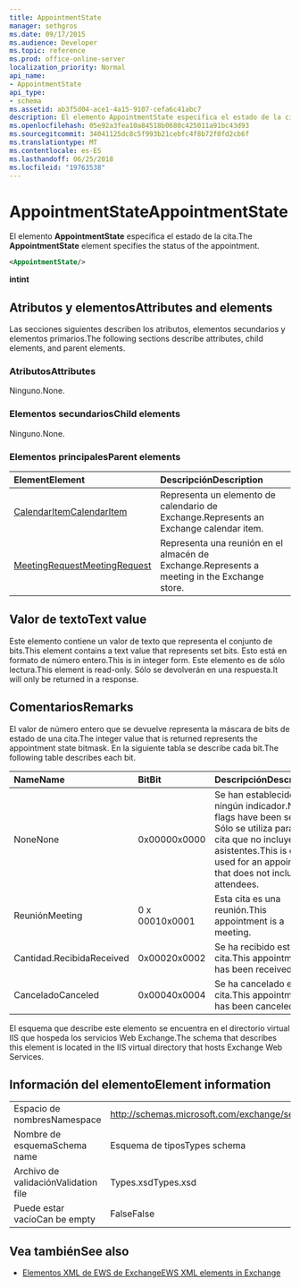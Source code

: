 ```yaml
---
title: AppointmentState
manager: sethgros
ms.date: 09/17/2015
ms.audience: Developer
ms.topic: reference
ms.prod: office-online-server
localization_priority: Normal
api_name:
- AppointmentState
api_type:
- schema
ms.assetid: ab3f5d04-ace1-4a15-9107-cefa6c41abc7
description: El elemento AppointmentState especifica el estado de la cita.
ms.openlocfilehash: 05e92a3fea10a84518b0680c425011a91bc43d93
ms.sourcegitcommit: 34041125dc8c5f993b21cebfc4f8b72f0fd2cb6f
ms.translationtype: MT
ms.contentlocale: es-ES
ms.lasthandoff: 06/25/2018
ms.locfileid: "19763538"
---
```

# <a name="appointmentstate"></a><span data-ttu-id="9053c-103">AppointmentState</span><span class="sxs-lookup"><span data-stu-id="9053c-103">AppointmentState</span></span>

<span data-ttu-id="9053c-104">El elemento **AppointmentState** especifica el estado de la cita.</span><span class="sxs-lookup"><span data-stu-id="9053c-104">The **AppointmentState** element specifies the status of the appointment.</span></span> 
  
```XML
<AppointmentState/>
```

 <span data-ttu-id="9053c-105">**int**</span><span class="sxs-lookup"><span data-stu-id="9053c-105">**int**</span></span>
## <a name="attributes-and-elements"></a><span data-ttu-id="9053c-106">Atributos y elementos</span><span class="sxs-lookup"><span data-stu-id="9053c-106">Attributes and elements</span></span>

<span data-ttu-id="9053c-107">Las secciones siguientes describen los atributos, elementos secundarios y elementos primarios.</span><span class="sxs-lookup"><span data-stu-id="9053c-107">The following sections describe attributes, child elements, and parent elements.</span></span>
  
### <a name="attributes"></a><span data-ttu-id="9053c-108">Atributos</span><span class="sxs-lookup"><span data-stu-id="9053c-108">Attributes</span></span>

<span data-ttu-id="9053c-109">Ninguno.</span><span class="sxs-lookup"><span data-stu-id="9053c-109">None.</span></span>
  
### <a name="child-elements"></a><span data-ttu-id="9053c-110">Elementos secundarios</span><span class="sxs-lookup"><span data-stu-id="9053c-110">Child elements</span></span>

<span data-ttu-id="9053c-111">Ninguno.</span><span class="sxs-lookup"><span data-stu-id="9053c-111">None.</span></span>
  
### <a name="parent-elements"></a><span data-ttu-id="9053c-112">Elementos principales</span><span class="sxs-lookup"><span data-stu-id="9053c-112">Parent elements</span></span>

|<span data-ttu-id="9053c-113">**Element**</span><span class="sxs-lookup"><span data-stu-id="9053c-113">**Element**</span></span>|<span data-ttu-id="9053c-114">**Descripción**</span><span class="sxs-lookup"><span data-stu-id="9053c-114">**Description**</span></span>|
|:-----|:-----|
|[<span data-ttu-id="9053c-115">CalendarItem</span><span class="sxs-lookup"><span data-stu-id="9053c-115">CalendarItem</span></span>](calendaritem.md) <br/> |<span data-ttu-id="9053c-116">Representa un elemento de calendario de Exchange.</span><span class="sxs-lookup"><span data-stu-id="9053c-116">Represents an Exchange calendar item.</span></span>  <br/> |
|[<span data-ttu-id="9053c-117">MeetingRequest</span><span class="sxs-lookup"><span data-stu-id="9053c-117">MeetingRequest</span></span>](meetingrequest.md) <br/> |<span data-ttu-id="9053c-118">Representa una reunión en el almacén de Exchange.</span><span class="sxs-lookup"><span data-stu-id="9053c-118">Represents a meeting in the Exchange store.</span></span>  <br/> |
   
## <a name="text-value"></a><span data-ttu-id="9053c-119">Valor de texto</span><span class="sxs-lookup"><span data-stu-id="9053c-119">Text value</span></span>

<span data-ttu-id="9053c-120">Este elemento contiene un valor de texto que representa el conjunto de bits.</span><span class="sxs-lookup"><span data-stu-id="9053c-120">This element contains a text value that represents set bits.</span></span> <span data-ttu-id="9053c-121">Esto está en formato de número entero.</span><span class="sxs-lookup"><span data-stu-id="9053c-121">This is in integer form.</span></span> <span data-ttu-id="9053c-122">Este elemento es de sólo lectura.</span><span class="sxs-lookup"><span data-stu-id="9053c-122">This element is read-only.</span></span> <span data-ttu-id="9053c-123">Sólo se devolverán en una respuesta.</span><span class="sxs-lookup"><span data-stu-id="9053c-123">It will only be returned in a response.</span></span>
  
## <a name="remarks"></a><span data-ttu-id="9053c-124">Comentarios</span><span class="sxs-lookup"><span data-stu-id="9053c-124">Remarks</span></span>

<span data-ttu-id="9053c-125">El valor de número entero que se devuelve representa la máscara de bits de estado de una cita.</span><span class="sxs-lookup"><span data-stu-id="9053c-125">The integer value that is returned represents the appointment state bitmask.</span></span> <span data-ttu-id="9053c-126">En la siguiente tabla se describe cada bit.</span><span class="sxs-lookup"><span data-stu-id="9053c-126">The following table describes each bit.</span></span>
  
|<span data-ttu-id="9053c-127">**Name**</span><span class="sxs-lookup"><span data-stu-id="9053c-127">**Name**</span></span>|<span data-ttu-id="9053c-128">**Bit**</span><span class="sxs-lookup"><span data-stu-id="9053c-128">**Bit**</span></span>|<span data-ttu-id="9053c-129">**Descripción**</span><span class="sxs-lookup"><span data-stu-id="9053c-129">**Description**</span></span>|
|:-----|:-----|:-----|
|<span data-ttu-id="9053c-130">None</span><span class="sxs-lookup"><span data-stu-id="9053c-130">None</span></span>  <br/> |<span data-ttu-id="9053c-131">0x0000</span><span class="sxs-lookup"><span data-stu-id="9053c-131">0x0000</span></span>  <br/> |<span data-ttu-id="9053c-132">Se han establecido ningún indicador.</span><span class="sxs-lookup"><span data-stu-id="9053c-132">No flags have been set.</span></span> <span data-ttu-id="9053c-133">Sólo se utiliza para una cita que no incluye a los asistentes.</span><span class="sxs-lookup"><span data-stu-id="9053c-133">This is only used for an appointment that does not include attendees.</span></span>  <br/> |
|<span data-ttu-id="9053c-134">Reunión</span><span class="sxs-lookup"><span data-stu-id="9053c-134">Meeting</span></span>  <br/> |<span data-ttu-id="9053c-135">0 x 0001</span><span class="sxs-lookup"><span data-stu-id="9053c-135">0x0001</span></span>  <br/> |<span data-ttu-id="9053c-136">Esta cita es una reunión.</span><span class="sxs-lookup"><span data-stu-id="9053c-136">This appointment is a meeting.</span></span>  <br/> |
|<span data-ttu-id="9053c-137">Cantidad.Recibida</span><span class="sxs-lookup"><span data-stu-id="9053c-137">Received</span></span>  <br/> |<span data-ttu-id="9053c-138">0x0002</span><span class="sxs-lookup"><span data-stu-id="9053c-138">0x0002</span></span>  <br/> |<span data-ttu-id="9053c-139">Se ha recibido esta cita.</span><span class="sxs-lookup"><span data-stu-id="9053c-139">This appointment has been received.</span></span>  <br/> |
|<span data-ttu-id="9053c-140">Cancelado</span><span class="sxs-lookup"><span data-stu-id="9053c-140">Canceled</span></span>  <br/> |<span data-ttu-id="9053c-141">0x0004</span><span class="sxs-lookup"><span data-stu-id="9053c-141">0x0004</span></span>  <br/> |<span data-ttu-id="9053c-142">Se ha cancelado esta cita.</span><span class="sxs-lookup"><span data-stu-id="9053c-142">This appointment has been canceled.</span></span>  <br/> |
   
<span data-ttu-id="9053c-143">El esquema que describe este elemento se encuentra en el directorio virtual IIS que hospeda los servicios Web Exchange.</span><span class="sxs-lookup"><span data-stu-id="9053c-143">The schema that describes this element is located in the IIS virtual directory that hosts Exchange Web Services.</span></span>
  
## <a name="element-information"></a><span data-ttu-id="9053c-144">Información del elemento</span><span class="sxs-lookup"><span data-stu-id="9053c-144">Element information</span></span>

|||
|:-----|:-----|
|<span data-ttu-id="9053c-145">Espacio de nombres</span><span class="sxs-lookup"><span data-stu-id="9053c-145">Namespace</span></span>  <br/> |http://schemas.microsoft.com/exchange/services/2006/types  <br/> |
|<span data-ttu-id="9053c-146">Nombre de esquema</span><span class="sxs-lookup"><span data-stu-id="9053c-146">Schema name</span></span>  <br/> |<span data-ttu-id="9053c-147">Esquema de tipos</span><span class="sxs-lookup"><span data-stu-id="9053c-147">Types schema</span></span>  <br/> |
|<span data-ttu-id="9053c-148">Archivo de validación</span><span class="sxs-lookup"><span data-stu-id="9053c-148">Validation file</span></span>  <br/> |<span data-ttu-id="9053c-149">Types.xsd</span><span class="sxs-lookup"><span data-stu-id="9053c-149">Types.xsd</span></span>  <br/> |
|<span data-ttu-id="9053c-150">Puede estar vacío</span><span class="sxs-lookup"><span data-stu-id="9053c-150">Can be empty</span></span>  <br/> |<span data-ttu-id="9053c-151">False</span><span class="sxs-lookup"><span data-stu-id="9053c-151">False</span></span>  <br/> |
   
## <a name="see-also"></a><span data-ttu-id="9053c-152">Vea también</span><span class="sxs-lookup"><span data-stu-id="9053c-152">See also</span></span>

- [<span data-ttu-id="9053c-153">Elementos XML de EWS de Exchange</span><span class="sxs-lookup"><span data-stu-id="9053c-153">EWS XML elements in Exchange</span></span>](ews-xml-elements-in-exchange.md)

